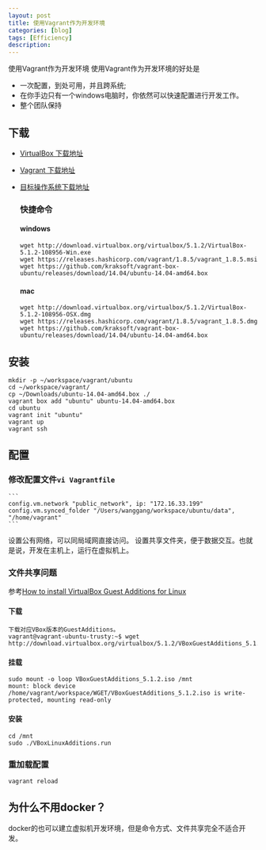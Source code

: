 ```yaml
---
layout: post
title: 使用Vagrant作为开发环境
categories: [blog]
tags: [Efficiency]
description: 
---
```


使用Vagrant作为开发环境
使用Vagrant作为开发环境的好处是
- 一次配置，到处可用，并且跨系统;
- 在你手边只有一个windows电脑时，你依然可以快速配置进行开发工作。
- 整个团队保持

## 下载

- [VirtualBox 下载地址](https://www.virtualbox.org/wiki/Downloads)

- [Vagrant 下载地址](https://www.vagrantup.com/downloads.html)

- [目标操作系统下载地址](http://www.vagrantbox.es/)

  ### 快捷命令

  #### windows

  ```shell
  wget http://download.virtualbox.org/virtualbox/5.1.2/VirtualBox-5.1.2-108956-Win.exe
  wget https://releases.hashicorp.com/vagrant/1.8.5/vagrant_1.8.5.msi
  wget https://github.com/kraksoft/vagrant-box-ubuntu/releases/download/14.04/ubuntu-14.04-amd64.box
  ```

  #### mac

  ```shell
  wget http://download.virtualbox.org/virtualbox/5.1.2/VirtualBox-5.1.2-108956-OSX.dmg
  wget https://releases.hashicorp.com/vagrant/1.8.5/vagrant_1.8.5.dmg
  wget https://github.com/kraksoft/vagrant-box-ubuntu/releases/download/14.04/ubuntu-14.04-amd64.box
  ```

## 安装

```shell
mkdir -p ~/workspace/vagrant/ubuntu
cd ~/workspace/vagrant/
cp ~/Downloads/ubuntu-14.04-amd64.box ./
vagrant box add "ubuntu" ubuntu-14.04-amd64.box
cd ubuntu
vagrant init "ubuntu"
vagrant up
vagrant ssh
```
## 配置
### 修改配置文件`vi Vagrantfile`
	```
 	config.vm.network "public_network", ip: "172.16.33.199"
 	config.vm.synced_folder "/Users/wanggang/workspace/ubuntu/data", "/home/vagrant"
	```
设置公有网络，可以同局域网直接访问。
设置共享文件夹，便于数据交互。也就是说，开发在主机上，运行在虚拟机上。

### 文件共享问题
参考[How to install VirtualBox Guest Additions for Linux](http://www.tuicool.com/articles/U3U73u)
#### 下载
```
下载对应VBox版本的GuestAdditions。
vagrant@vagrant-ubuntu-trusty:~$ wget http://download.virtualbox.org/virtualbox/5.1.2/VBoxGuestAdditions_5.1.2.iso
```
#### 挂载
```
sudo mount -o loop VBoxGuestAdditions_5.1.2.iso /mnt
mount: block device /home/vagrant/workspace/WGET/VBoxGuestAdditions_5.1.2.iso is write-protected, mounting read-only
```
#### 安装
```
cd /mnt
sudo ./VBoxLinuxAdditions.run 
```
### 重加载配置
`vagrant reload`

## 为什么不用docker？
docker的也可以建立虚拟机开发环境，但是命令方式、文件共享完全不适合开发。